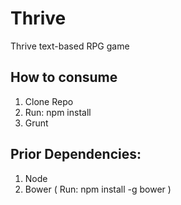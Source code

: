 Thrive
=====

Thrive text-based RPG game

How to consume
--------
1. Clone Repo
2. Run: npm install
3. Grunt

Prior Dependencies:
--------
1. Node
2. Bower ( Run: npm install -g bower )
